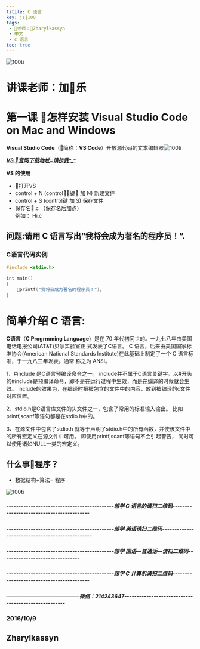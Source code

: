 ```yaml
---
titile: C 语言 
key: jsj100
tags: 
 - 老师：Zharylkassyn
 - 中文
 - c 语言
toc: true
---
```


![100ti](https://www.techworm.net/programming/wp-content/uploads/2018/09/c-programming-1.png)

# 讲课老师：加乐


# 第一课    怎样安装 Visual Studio Code on Mac and Windows 

**Visual Studio Code**（简称：**VS Code**）开放源代码的文本编辑器![100ti](https://ss3.bdstatic.com/70cFv8Sh_Q1YnxGkpoWK1HF6hhy/it/u=3932111443,2597651088&fm=26&gp=0.jpg)

***[VS 官网下载地址=请按我^_^](https://code.visualstudio.com/download)***

<!--more--> 
**VS 的使用**

* 打开VS
* control + N (control键 加 N)  新建文件
* control + S (control键 加 S)  保存文件
* 保存名.c     （保存名后加点）    
  例如： Hi.c      




## 问题:请用 C 语言写出“我将会成为著名的程序员！”.

### C语言代码实例

```c
#include <stdio.h>
 
int main()
{
	printf("我将会成为著名的程序员！");
} 
```



#  简单介绍 C 语言:

**C语言**（**C Progrmming Language**）是在 70 年代初问世的。一九七八年由美国电话电报公司(AT&T)贝尔实验室正 式发表了C语言。 C 语言，后来由美国国家标准协会(American National Standards Institute)在此基础上制定了一个 C 语言标准，于一九八三年发表。通常 称之为 ANSI。


1、#include 是C语言预编译命令之一。
include并不属于C语言关键字。以#开头的#include是预编译命令，即不是在运行过程中生效，而是在编译的时候就会生效。
include的效果为，在编译时把被包含的文件中的内容，放到被编译的c文件对应位置。

2、stdio.h是C语言库文件的头文件之一，包含了常用的标准输入输出。
比如printf,scanf等语句都是在stdio.h中的。

3、在源文件中包含了stdio.h 就等于声明了stdio.h中的所有函数，并使该文件中的所有宏定义在源文件中可用。
即使用printf,scanf等语句不会引起警告， 同时可以使用诸如NULL一类的宏定义。

## 什么事程序？
* 数据结构+算法= 程序 

![100ti](/Users/zharylkassyn/Downloads/1.jpg)

##### --------------------------------------------想学 C 语言的请扫二维码------------------------------------------

##### --------------------------------------------想学 英语请扫二维码------------------------------------------------

##### --------------------------------------------想学 国语—普通话—请扫二维码--------------------------------

##### --------------------------------------------想学 C 计算机请扫二维码------------------------------------------

##### ——————————————微信：214243647----------------------------------------------------



### 2016/10/9

## Zharylkassyn